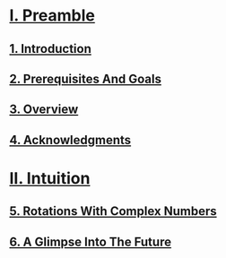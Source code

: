 <script src="load-mathjax.js" async></script>

# [I. Preamble](https://07u.github.io/skills-github-pages/Preamble)
## [1. Introduction](https://07u.github.io/skills-github-pages/Preamble#1-introduction)
## [2. Prerequisites And Goals](https://07u.github.io/skills-github-pages/Preamble#2-prerequisites-and-goals)
## [3. Overview](https://07u.github.io/skills-github-pages/Preamble#3-overview)
## [4. Acknowledgments](https://07u.github.io/skills-github-pages/Preamble#4-acknowledgments)

# [II. Intuition](https://07u.github.io/skills-github-pages/Intuition)
## [5. Rotations With Complex Numbers](https://07u.github.io/skills-github-pages/Intuition#5-rotations-with-complex-numbers)
## [6. A Glimpse Into The Future](https://07u.github.io/skills-github-pages/Intuition#6-a-glimpse-into-the-future)

# []()
## []()
## []()
### []()
### []()
### []()
## []()

# []()
## []()
## []()
## []()
## []()

# []()
## []()
### []()
### []()
## []()
